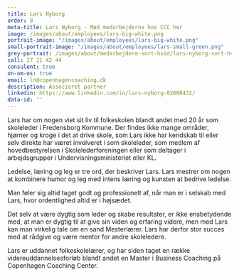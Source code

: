 ```yaml
---
title: Lars Nyborg
order: 8
meta-title: Lars Nyborg - Mød medarbejderne hos CCC her
image: /images/about/employees/lars-big-white.png
portrait-image: "/images/about/employees/lars-big-white.png"
small-portrait-image: "/images/about/employees/lars-small-green.png"
grey-portrait: /images/about/medarbejdere-sort-hvid/lars-nyborg-sort-hvid.png
call: 27 11 42 44
consulent: true
on-om-os: true
email: ln@copenhagencoaching.dk
description: Associeret partner
linkedin: https://www.linkedin.com/in/lars-nyborg-82608431/
data-id: ''
---
```

Lars har om nogen viet sit liv til folkeskolen blandt andet med 20 år som skoleleder i Fredensborg Kommune. Der findes ikke mange områder, hjørner og kroge i det at drive skole, som Lars ikke har kendskab til eller selv direkte har været involveret i som skoleleder, som medlem af hovedbestyrelsen i Skolelederforeningen eller som deltager i arbejdsgrupper i Undervisningsministeriet eller KL.

Ledelse, læring og leg er tre ord, der beskriver Lars. Lars mestrer om nogen at kombinere humor og leg med intens læring og kunsten at bedrive ledelse.

Man føler sig altid taget godt og professionelt af, når man er i selskab med Lars, hvor ordentlighed altid er i højsædet.

Det selv at være dygtig som leder og skabe resultater, er ikke ensbetydende med, at man er dygtig til at give sin viden og erfaring videre, men med Lars kan man virkelig tale om en sand Mesterlærer. Lars har derfor stor succes med at rådgive og være mentor for andre skoleledere.

Lars er uddannet folkeskolelærer, og har siden taget en række videreuddannelsesforløb blandt andet en Master i Business Coaching på Copenhagen Coaching Center.